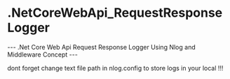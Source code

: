 # .NetCoreWebApi_RequestResponseLogger

--- .Net Core Web Api Request Response Logger Using Nlog and Middleware Concept ---

dont forget change text file path in nlog.config to store logs in your local !!!

